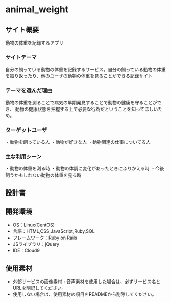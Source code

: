 # animal_weight

## サイト概要
動物の体重を記録するアプリ
### サイトテーマ
自分の飼っている動物の体重を記録するサービス。自分の飼っている動物の体重を振り返ったり、他のユーザの動物の体重を見ることができる記録サイト

### テーマを選んだ理由
動物の体重を測ることで病気の早期発見することで動物の健康を守ることができ、
動物の健康状態を把握する上で必要な行為だということを知ってほしいため。

### ターゲットユーザ
・動物を飼っている人
・動物が好きな人
・動物関連の仕事についてる人
### 主な利用シーン
・動物の体重を測る時
・動物の体調に変化があったときにふりかえる時
・今後飼うかもしれない動物の体重を見る時
## 設計書


## 開発環境
- OS：Linux(CentOS)
- 言語：HTML,CSS,JavaScript,Ruby,SQL
- フレームワーク：Ruby on Rails
- JSライブラリ：jQuery
- IDE：Cloud9

## 使用素材
- 外部サービスの画像素材・音声素材を使用した場合は、必ずサービス名とURLを明記してください。
- 使用しない場合は、使用素材の項目をREADMEから削除してください。
